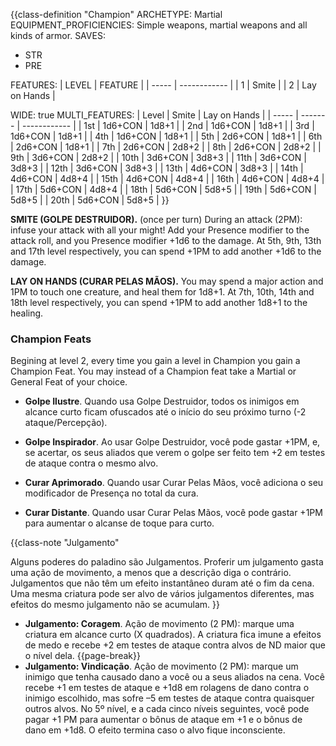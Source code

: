 {{class-definition "Champion"
ARCHETYPE: Martial
EQUIPMENT_PROFICIENCIES: Simple weapons, martial weapons and all kinds of armor.
SAVES:
- STR
- PRE

FEATURES:
| LEVEL | FEATURE      |
| ----- | ------------ |
| 1     | Smite        |
| 2     | Lay on Hands | 

WIDE: true
MULTI_FEATURES:
| Level | Smite   | Lay on Hands |
| ----- | ------- | ------------ |
| 1st   | 1d6+CON | 1d8+1        |
| 2nd   | 1d6+CON | 1d8+1        |
| 3rd   | 1d6+CON | 1d8+1        |
| 4th   | 1d6+CON | 1d8+1        |
| 5th   | 2d6+CON | 1d8+1        |
| 6th   | 2d6+CON | 1d8+1        |
| 7th   | 2d6+CON | 2d8+2        | 
| 8th   | 2d6+CON | 2d8+2        |
| 9th   | 3d6+CON | 2d8+2        |
| 10th  | 3d6+CON | 3d8+3        |
| 11th  | 3d6+CON | 3d8+3        |
| 12th  | 3d6+CON | 3d8+3        |
| 13th  | 4d6+CON | 3d8+3        |
| 14th  | 4d6+CON | 4d8+4        |
| 15th  | 4d6+CON | 4d8+4        |
| 16th  | 4d6+CON | 4d8+4        |
| 17th  | 5d6+CON | 4d8+4        |
| 18th  | 5d6+CON | 5d8+5        |
| 19th  | 5d6+CON | 5d8+5        |
| 20th  | 5d6+CON | 5d8+5        |
}}

**SMITE (GOLPE DESTRUIDOR).** (once per turn) During an attack (2PM): infuse your attack with all your might! Add your Presence modifier to the attack roll, and you Presence modifier +1d6 to the damage. At 5th, 9th, 13th and 17th level respectively, you can spend +1PM to add another +1d6 to the damage.

**LAY ON HANDS (CURAR PELAS MÃOS).** You may spend a major action and 1PM to touch one creature, and heal them for 1d8+1. At 7th, 10th, 14th and 18th level respectively, you can spend +1PM to add another 1d8+1 to the healing.

### Champion Feats

Begining at level 2, every time you gain a level in Champion you gain a Champion Feat. You may instead of a Champion feat take a Martial or General Feat of your choice.

- **Golpe Ilustre**. Quando usa Golpe Destruidor, todos os inimigos em alcance curto ficam ofuscados até o início do seu próximo turno (-2 ataque/Percepção).

- **Golpe Inspirador**. Ao usar Golpe Destruidor, você pode gastar +1PM, e, se acertar, os seus aliados que verem o golpe ser feito tem +2 em testes de ataque contra o mesmo alvo.

- **Curar Aprimorado**. Quando usar Curar Pelas Mãos, você adiciona o seu modificador de Presença no total da cura.

- **Curar Distante**. Quando usar Curar Pelas Mãos, você pode gastar +1PM para aumentar o alcanse de toque para curto.

{{class-note "Julgamento"

Alguns poderes do paladino são Julgamentos. Proferir um julgamento gasta uma ação de movimento, a menos que a descrição diga o contrário. Julgamentos que não têm um efeito instantâneo duram até o fim da cena. Uma mesma criatura pode ser alvo de vários julgamentos diferentes, mas efeitos do mesmo julgamento não se acumulam.
}}

- **Julgamento: Coragem**. Ação de movimento (2 PM): marque uma criatura em alcance curto (X quadrados). A criatura fica imune a efeitos de medo e recebe +2 em testes de ataque contra alvos de ND maior que o nível dela.
{{page-break}}
- **Julgamento: Vindicação**. Ação de movimento (2 PM): marque um inimigo que tenha causado dano a você ou a seus aliados na cena. Você recebe +1 em testes de ataque e +1d8 em rolagens de dano contra o inimigo escolhido, mas sofre –5 em testes de ataque contra quaisquer outros alvos. No 5º nível, e a cada cinco níveis seguintes, você pode pagar +1 PM para aumentar o bônus de ataque em +1 e o bônus de dano em +1d8. O efeito termina caso o alvo fique inconsciente.
